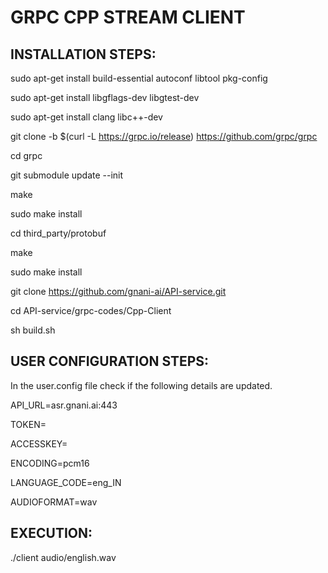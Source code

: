 # GRPC CPP STREAM CLIENT

## INSTALLATION STEPS:

sudo apt-get install build-essential autoconf libtool pkg-config

sudo apt-get install libgflags-dev libgtest-dev

sudo apt-get install clang libc++-dev

git clone -b $(curl -L https://grpc.io/release) https://github.com/grpc/grpc

cd grpc

git submodule update --init

make

sudo make install

cd third_party/protobuf

make 

sudo make install

git clone https://github.com/gnani-ai/API-service.git

cd API-service/grpc-codes/Cpp-Client

sh build.sh


## USER CONFIGURATION STEPS:

In the user.config file check if the following details are updated.

API_URL=asr.gnani.ai:443

TOKEN=<token provided by gnani.ai>

ACCESSKEY=<access key provided by gnani.ai>

ENCODING=pcm16

LANGUAGE_CODE=eng_IN 

AUDIOFORMAT=wav


## EXECUTION:

./client audio/english.wav
